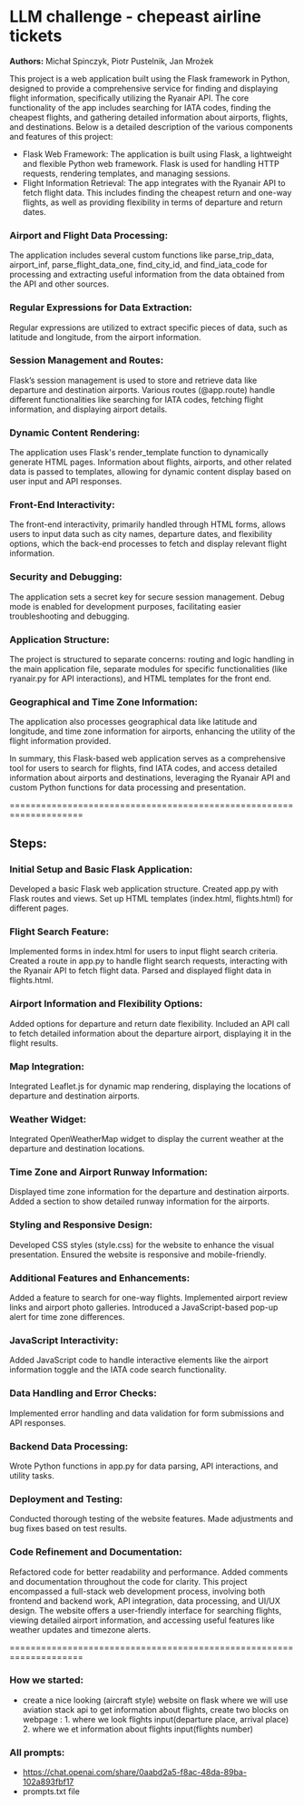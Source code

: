 
# LLM challenge - chepeast airline tickets
**Authors:** Michał Spinczyk, Piotr Pustelnik, Jan Mrożek

This project is a web application built using the Flask framework in Python, designed to provide a comprehensive service for finding and displaying flight information, specifically utilizing the Ryanair API. The core functionality of the app includes searching for IATA codes, finding the cheapest flights, and gathering detailed information about airports, flights, and destinations. Below is a detailed description of the various components and features of this project:
* Flask Web Framework:
The application is built using Flask, a lightweight and flexible Python web framework. Flask is used for handling HTTP requests, rendering templates, and managing sessions.
* Flight Information Retrieval:
The app integrates with the Ryanair API to fetch flight data. This includes finding the cheapest return and one-way flights, as well as providing flexibility in terms of departure and return dates.
### Airport and Flight Data Processing:
The application includes several custom functions like parse_trip_data, airport_inf, parse_flight_data_one, find_city_id, and find_iata_code for processing and extracting useful information from the data obtained from the API and other sources.
### Regular Expressions for Data Extraction:
Regular expressions are utilized to extract specific pieces of data, such as latitude and longitude, from the airport information.
### Session Management and Routes:
Flask’s session management is used to store and retrieve data like departure and destination airports. Various routes (@app.route) handle different functionalities like searching for IATA codes, fetching flight information, and displaying airport details.
### Dynamic Content Rendering:
The application uses Flask's render_template function to dynamically generate HTML pages. Information about flights, airports, and other related data is passed to templates, allowing for dynamic content display based on user input and API responses.
### Front-End Interactivity:
The front-end interactivity, primarily handled through HTML forms, allows users to input data such as city names, departure dates, and flexibility options, which the back-end processes to fetch and display relevant flight information.
### Security and Debugging:
The application sets a secret key for secure session management. Debug mode is enabled for development purposes, facilitating easier troubleshooting and debugging.
### Application Structure:
The project is structured to separate concerns: routing and logic handling in the main application file, separate modules for specific functionalities (like ryanair.py for API interactions), and HTML templates for the front end.
### Geographical and Time Zone Information:
The application also processes geographical data like latitude and longitude, and time zone information for airports, enhancing the utility of the flight information provided.

In summary, this Flask-based web application serves as a comprehensive tool for users to search for flights, find IATA codes, and access detailed information about airports and destinations, leveraging the Ryanair API and custom Python functions for data processing and presentation.

====================================================================
## Steps:
### Initial Setup and Basic Flask Application:
Developed a basic Flask web application structure.
Created app.py with Flask routes and views.
Set up HTML templates (index.html, flights.html) for different pages.
### Flight Search Feature:
Implemented forms in index.html for users to input flight search criteria.
Created a route in app.py to handle flight search requests, interacting with the Ryanair API to fetch flight data.
Parsed and displayed flight data in flights.html.
### Airport Information and Flexibility Options:
Added options for departure and return date flexibility.
Included an API call to fetch detailed information about the departure airport, displaying it in the flight results.
### Map Integration:
Integrated Leaflet.js for dynamic map rendering, displaying the locations of departure and destination airports.
### Weather Widget:
Integrated OpenWeatherMap widget to display the current weather at the departure and destination locations.
### Time Zone and Airport Runway Information:
Displayed time zone information for the departure and destination airports.
Added a section to show detailed runway information for the airports.
### Styling and Responsive Design:
Developed CSS styles (style.css) for the website to enhance the visual presentation.
Ensured the website is responsive and mobile-friendly.
### Additional Features and Enhancements:
Added a feature to search for one-way flights.
Implemented airport review links and airport photo galleries.
Introduced a JavaScript-based pop-up alert for time zone differences.
### JavaScript Interactivity:
Added JavaScript code to handle interactive elements like the airport information toggle and the IATA code search functionality.
### Data Handling and Error Checks:
Implemented error handling and data validation for form submissions and API responses.
### Backend Data Processing:
Wrote Python functions in app.py for data parsing, API interactions, and utility tasks.
### Deployment and Testing:
Conducted thorough testing of the website features.
Made adjustments and bug fixes based on test results.
### Code Refinement and Documentation:
Refactored code for better readability and performance.
Added comments and documentation throughout the code for clarity.
This project encompassed a full-stack web development process, involving both frontend and backend work, API integration, data processing, and UI/UX design. The website offers a user-friendly interface for searching flights, viewing detailed airport information, and accessing useful features like weather updates and timezone alerts.

====================================================================

### How we started:
- create a nice looking (aircraft style) website on flask where we will use aviation stack api to get information about flights, create two blocks on webpage : 1. where we look flights input(departure place, arrival place) 2. where we et information about flights input(flights number)

### All prompts:
- https://chat.openai.com/share/0aabd2a5-f8ac-48da-89ba-102a893fbf17
- prompts.txt file


